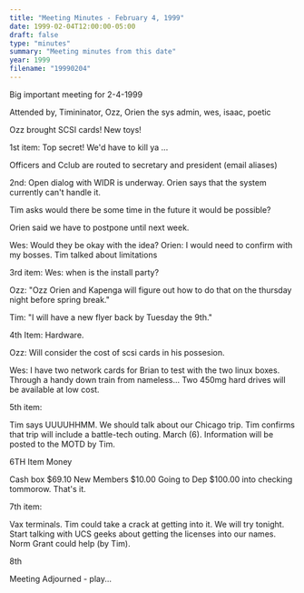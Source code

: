 ```yaml
---
title: "Meeting Minutes - February 4, 1999"
date: 1999-02-04T12:00:00-05:00
draft: false
type: "minutes"
summary: "Meeting minutes from this date"
year: 1999
filename: "19990204"
---
```


Big important meeting for 2-4-1999 </p><p>
Attended by, Timininator, Ozz, Orien the sys admin, wes, isaac, poetic </p><p>
</p><p>
Ozz brought SCSI cards!  New toys! </p><p>
</p><p>
1st item:  Top secret!  We'd have to kill ya ... </p><p>
Officers and Cclub are routed to secretary and president (email aliases) </p><p>
2nd:  Open dialog with WIDR is underway.  Orien says that the system currently can't handle it. </p><p>
Tim asks would there be some time in the future it would be possible? </p><p>
Orien said we have to postpone until next week. </p><p>
Wes:  Would they be okay with the idea? Orien:  I would need to confirm with my bosses. Tim talked about limitations </p><p>
</p><p>
3rd item:  Wes: when is the install party? </p><p>
Ozz: "Ozz Orien and Kapenga will figure out how to do that on the thursday night before spring break." </p><p>
Tim: "I will have a new flyer back by Tuesday the 9th." </p><p>
4th Item: Hardware. </p><p>
Ozz: Will consider the cost of scsi cards in his possesion. </p><p>
Wes: I have two network cards for Brian to test with the two linux boxes.      Through a handy down train from nameless... Two 450mg hard drives      will be available at low cost. </p><p>
5th item:  </p><p>
Tim says UUUUHHMM.  	We should talk about our Chicago trip.  Tim confirms that trip will include a battle-tech outing. March (6).  Information will be posted to the MOTD by Tim.  </p><p>
6TH Item Money </p><p>
Cash box $69.10 New Members $10.00 Going to Dep $100.00 into checking tommorow. That's it. </p><p>
</p><p>
7th item: </p><p>
Vax terminals.  Tim could take a crack at getting into it. We will try tonight. Start talking with UCS geeks about getting the licenses into our names.  Norm Grant could help (by Tim). </p><p>
</p><p>
8th  </p><p>
Meeting Adjourned - play... </p><p>
</p>
